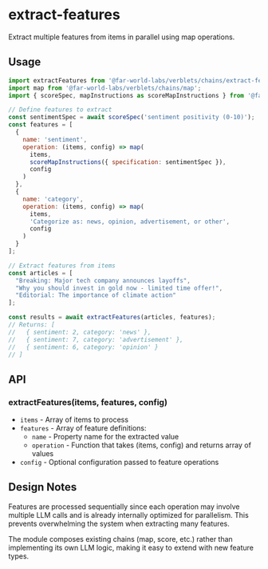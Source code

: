 # extract-features

Extract multiple features from items in parallel using map operations.

## Usage

```javascript
import extractFeatures from '@far-world-labs/verblets/chains/extract-features';
import map from '@far-world-labs/verblets/chains/map';
import { scoreSpec, mapInstructions as scoreMapInstructions } from '@far-world-labs/verblets/chains/score';

// Define features to extract
const sentimentSpec = await scoreSpec('sentiment positivity (0-10)');
const features = [
  {
    name: 'sentiment',
    operation: (items, config) => map(
      items, 
      scoreMapInstructions({ specification: sentimentSpec }), 
      config
    )
  },
  {
    name: 'category',
    operation: (items, config) => map(
      items,
      'Categorize as: news, opinion, advertisement, or other',
      config
    )
  }
];

// Extract features from items
const articles = [
  "Breaking: Major tech company announces layoffs",
  "Why you should invest in gold now - limited time offer!",
  "Editorial: The importance of climate action"
];

const results = await extractFeatures(articles, features);
// Returns: [
//   { sentiment: 2, category: 'news' },
//   { sentiment: 7, category: 'advertisement' },
//   { sentiment: 6, category: 'opinion' }
// ]
```

## API

### extractFeatures(items, features, config)

- `items` - Array of items to process
- `features` - Array of feature definitions:
  - `name` - Property name for the extracted value
  - `operation` - Function that takes (items, config) and returns array of values
- `config` - Optional configuration passed to feature operations

## Design Notes

Features are processed sequentially since each operation may involve multiple LLM calls and is already internally optimized for parallelism. This prevents overwhelming the system when extracting many features.

The module composes existing chains (map, score, etc.) rather than implementing its own LLM logic, making it easy to extend with new feature types.